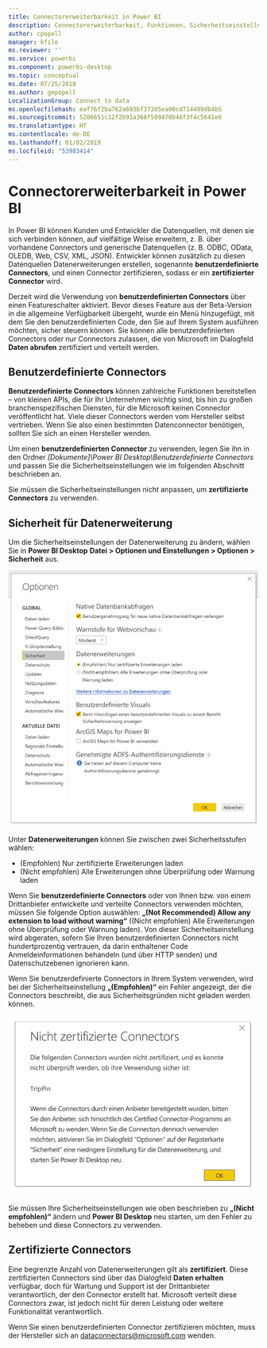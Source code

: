 ```yaml
---
title: Connectorerweiterbarkeit in Power BI
description: Connectorerweiterbarkeit, Funktionen, Sicherheitseinstellungen und zertifizierte Connectors
author: cpopell
manager: kfile
ms.reviewer: ''
ms.service: powerbi
ms.component: powerbi-desktop
ms.topic: conceptual
ms.date: 07/25/2018
ms.author: gepopell
LocalizationGroup: Connect to data
ms.openlocfilehash: eaf76f2ba762a603bf37385ea00cd714499db4b5
ms.sourcegitcommit: 5206651c12f2b91a368f509470b46f3f4c5641e6
ms.translationtype: HT
ms.contentlocale: de-DE
ms.lasthandoff: 01/02/2019
ms.locfileid: "53983414"
---
```

# <a name="connector-extensibility-in-power-bi"></a>Connectorerweiterbarkeit in Power BI

In Power BI können Kunden und Entwickler die Datenquellen, mit denen sie sich verbinden können, auf vielfältige Weise erweitern, z. B. über vorhandene Connectors und generische Datenquellen (z. B. ODBC, OData, OLEDB, Web, CSV, XML, JSON). Entwickler können zusätzlich zu diesen Datenquellen Datenerweiterungen erstellen, sogenannte **benutzerdefinierte Connectors**, und einen Connector zertifizieren, sodass er ein **zertifizierter Connector** wird.

Derzeit wird die Verwendung von **benutzerdefinierten Connectors** über einen Featureschalter aktiviert. Bevor dieses Feature aus der Beta-Version in die allgemeine Verfügbarkeit übergeht, wurde ein Menü hinzugefügt, mit dem Sie den benutzerdefinierten Code, den Sie auf Ihrem System ausführen möchten, sicher steuern können. Sie können alle benutzerdefinierten Connectors oder nur Connectors zulassen, die von Microsoft im Dialogfeld **Daten abrufen** zertifiziert und verteilt werden.

## <a name="custom-connectors"></a>Benutzerdefinierte Connectors

**Benutzerdefinierte Connectors** können zahlreiche Funktionen bereitstellen – von kleinen APIs, die für Ihr Unternehmen wichtig sind, bis hin zu großen branchenspezifischen Diensten, für die Microsoft keinen Connector veröffentlicht hat. Viele dieser Connectors werden vom Hersteller selbst vertrieben. Wenn Sie also einen bestimmten Datenconnector benötigen, sollten Sie sich an einen Hersteller wenden.

Um einen **benutzerdefinierten Connector** zu verwenden, legen Sie ihn in den Ordner *\[Dokumente]\\Power BI Desktop\\Benutzerdefinierte Connectors* und passen Sie die Sicherheitseinstellungen wie im folgenden Abschnitt beschrieben an.

Sie müssen die Sicherheitseinstellungen nicht anpassen, um **zertifizierte Connectors** zu verwenden.

## <a name="data-extension-security"></a>Sicherheit für Datenerweiterung

Um die Sicherheitseinstellungen der Datenerweiterung zu ändern, wählen Sie in **Power BI Desktop** **Datei > Optionen und Einstellungen > Optionen > Sicherheit** aus.

![Legen Sie fest, ob Sie benutzerdefinierte Connectors mit Sicherheitsoptionen für die Datenerweiterung laden können.](media/desktop-connector-extensibility/data-extension-security-1.png)

Unter **Datenerweiterungen** können Sie zwischen zwei Sicherheitsstufen wählen:

* (Empfohlen) Nur zertifizierte Erweiterungen laden
* (Nicht empfohlen) Alle Erweiterungen ohne Überprüfung oder Warnung laden

Wenn Sie **benutzerdefinierte Connectors** oder von Ihnen bzw. von einem Drittanbieter entwickelte und verteilte Connectors verwenden möchten, müssen Sie folgende Option auswählen: **„(Not Recommended) Allow any extension to load without warning“** ((Nicht empfohlen) Alle Erweiterungen ohne Überprüfung oder Warnung laden). Von dieser Sicherheitseinstellung wird abgeraten, sofern Sie Ihren benutzerdefinierten Connectors nicht hundertprozentig vertrauen, da darin enthaltener Code Anmeldeinformationen behandeln (und über HTTP senden) und Datenschutzebenen ignorieren kann.

Wenn Sie benutzerdefinierte Connectors in Ihrem System verwenden, wird bei der Sicherheitseinstellung **„(Empfohlen)“** ein Fehler angezeigt, der die Connectors beschreibt, die aus Sicherheitsgründen nicht geladen werden können.

![Ein Dialogfeld beschreibt benutzerdefinierte Connectors, die aufgrund von Sicherheitseinstellungen nicht geladen werden können, in diesem Fall TripPin.](media/desktop-connector-extensibility/data-extension-security-2.png)

Sie müssen Ihre Sicherheitseinstellungen wie oben beschrieben zu **„(Nicht empfohlen)“** ändern und **Power BI Desktop** neu starten, um den Fehler zu beheben und diese Connectors zu verwenden.

## <a name="certified-connectors"></a>Zertifizierte Connectors

Eine begrenzte Anzahl von Datenerweiterungen gilt als **zertifiziert**. Diese zertifizierten Connectors sind über das Dialogfeld **Daten erhalten** verfügbar, doch für Wartung und Support ist der Drittanbieter verantwortlich, der den Connector erstellt hat. Microsoft verteilt diese Connectors zwar, ist jedoch nicht für deren Leistung oder weitere Funktionalität verantwortlich.

Wenn Sie einen benutzerdefinierten Connector zertifizieren möchten, muss der Hersteller sich an dataconnectors@microsoft.com wenden.
